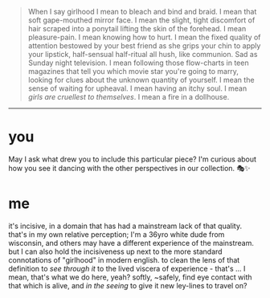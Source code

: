 > When I say girlhood I mean to bleach and bind and braid. I mean that soft gape-mouthed mirror face. I mean the slight, tight discomfort of hair scraped into a ponytail lifting the skin of the forehead. I mean pleasure-pain. I mean knowing how to hurt. I mean the fixed quality of attention bestowed by your best friend as she grips your chin to apply your lipstick, half-sensual half-ritual all hush, like communion. Sad as Sunday night television. I mean following those flow-charts in teen magazines that tell you which movie star you're going to marry, looking for clues about the unknown quantity of yourself. I mean the sense of waiting for upheaval. I mean having an itchy soul. I mean *girls are cruellest to themselves*. I mean a fire in a dollhouse.

---

# you

May I ask what drew you to include this particular piece? I'm curious about how you see it dancing with the other perspectives in our collection. 🎭✨

# me

it's incisive, in a domain that has had a mainstream lack of that quality. that's in my own relative perception; I'm a 36yro white dude from wisconsin, and others may have a different experience of the mainstream. but I can also hold the incisiveness up next to the more standard connotations of "girlhood" in modern english. to clean the lens of that definition to *see through it* to the lived viscera of experience - that's ... I mean, that's what we do here, yeah? softly, ~safely, find eye contact with that which is alive, and *in the seeing* to give it new ley-lines to travel on?
